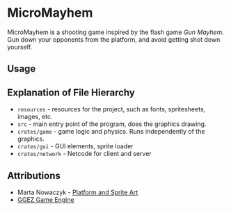 # MicroMayhem
MicroMayhem is a shooting game inspired by the flash game *Gun Mayhem*.
Gun down your opponents from the platform, and avoid getting shot down yourself.

## Usage

## Explanation of File Hierarchy
- `resources` - resources for the project, such as fonts, spritesheets, images, etc.
- `src` - main entry point of the program, does the graphics drawing.
- `crates/game` - game logic and physics. Runs independently of the graphics.
- `crates/gui` - GUI elements, sprite loader
- `crates/network` - Netcode for client and server

## Attributions
- Marta Nowaczyk - [Platform and Sprite Art](https://opengameart.org/users/aetherna)
- [GGEZ Game Engine](https://github.com/ggez/ggez)
